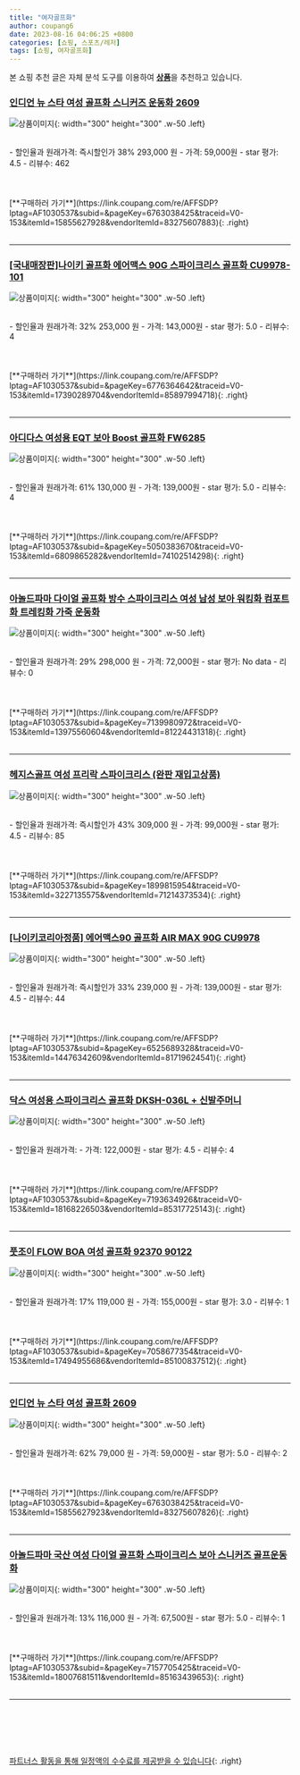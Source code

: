 ```yaml
---
title: "여자골프화"
author: coupang6
date: 2023-08-16 04:06:25 +0800
categories: [쇼핑, 스포츠/레저]
tags: [쇼핑, 여자골프화]
---
```


본 쇼핑 추천 글은 자체 분석 도구를 이용하여 [**상품**](https://link.coupang.com/a/bao1ui)을 추천하고 있습니다.

### [인디언 뉴 스타 여성 골프화 스니커즈 운동화 2609](https://link.coupang.com/re/AFFSDP?lptag=AF1030537&subid=&pageKey=6763038425&traceid=V0-153&itemId=15855627928&vendorItemId=83275607883)

![상품이미지](https://thumbnail7.coupangcdn.com/thumbnails/remote/230x230ex/image/vendor_inventory/d107/7d0085460ad4acb46fb1671db91a6e9e9aa8f2ca031120ee09617aa21773.jpg){: width="300" height="300" .w-50 .left}


<br>
- 할인율과 원래가격: 즉시할인가 38%  293,000   원
- 가격: 59,000원
- star 평가: 4.5
- 리뷰수: 462
<br>
<br>
<br>
<br>
[**구매하러 가기**](https://link.coupang.com/re/AFFSDP?lptag=AF1030537&subid=&pageKey=6763038425&traceid=V0-153&itemId=15855627928&vendorItemId=83275607883){: .right}
<br>
<br>

---

### [[국내매장판]나이키 골프화 에어맥스 90G 스파이크리스 골프화 CU9978-101](https://link.coupang.com/re/AFFSDP?lptag=AF1030537&subid=&pageKey=6776364642&traceid=V0-153&itemId=17390289704&vendorItemId=85897994718)

![상품이미지](https://thumbnail9.coupangcdn.com/thumbnails/remote/230x230ex/image/vendor_inventory/b4ba/74ae639bfb935980666f1fbcae7e41f7dd7b145bc42f35c56163bf927274.jpeg){: width="300" height="300" .w-50 .left}


<br>
- 할인율과 원래가격: 32%  253,000   원
- 가격: 143,000원
- star 평가: 5.0
- 리뷰수: 4
<br>
<br>
<br>
<br>
[**구매하러 가기**](https://link.coupang.com/re/AFFSDP?lptag=AF1030537&subid=&pageKey=6776364642&traceid=V0-153&itemId=17390289704&vendorItemId=85897994718){: .right}
<br>
<br>

---

### [아디다스 여성용 EQT 보아 Boost 골프화 FW6285](https://link.coupang.com/re/AFFSDP?lptag=AF1030537&subid=&pageKey=5050383670&traceid=V0-153&itemId=6809865282&vendorItemId=74102514298)

![상품이미지](https://thumbnail10.coupangcdn.com/thumbnails/remote/230x230ex/image/retail/images/2021/02/22/17/7/4419874f-2504-4bd4-8819-779fbe2c9b8e.jpg){: width="300" height="300" .w-50 .left}


<br>
- 할인율과 원래가격: 61%  130,000   원
- 가격: 139,000원
- star 평가: 5.0
- 리뷰수: 4
<br>
<br>
<br>
<br>
[**구매하러 가기**](https://link.coupang.com/re/AFFSDP?lptag=AF1030537&subid=&pageKey=5050383670&traceid=V0-153&itemId=6809865282&vendorItemId=74102514298){: .right}
<br>
<br>

---

### [아놀드파마 다이얼 골프화 방수 스파이크리스 여성 남성 보아 워킹화 컴포트화 트레킹화 가죽 운동화](https://link.coupang.com/re/AFFSDP?lptag=AF1030537&subid=&pageKey=7139980972&traceid=V0-153&itemId=13975560604&vendorItemId=81224431318)

![상품이미지](https://thumbnail6.coupangcdn.com/thumbnails/remote/230x230ex/image/vendor_inventory/c801/ccf87362b333b1181d07412fedbba1e58e4a7ad3eacfbb107f9047f2b9f3.jpg){: width="300" height="300" .w-50 .left}


<br>
- 할인율과 원래가격: 29%  298,000   원
- 가격: 72,000원
- star 평가: No data
- 리뷰수: 0
<br>
<br>
<br>
<br>
[**구매하러 가기**](https://link.coupang.com/re/AFFSDP?lptag=AF1030537&subid=&pageKey=7139980972&traceid=V0-153&itemId=13975560604&vendorItemId=81224431318){: .right}
<br>
<br>

---

### [헤지스골프 여성 프리락 스파이크리스 (완판 재입고상품)](https://link.coupang.com/re/AFFSDP?lptag=AF1030537&subid=&pageKey=1899815954&traceid=V0-153&itemId=3227135575&vendorItemId=71214373534)

![상품이미지](https://thumbnail7.coupangcdn.com/thumbnails/remote/230x230ex/image/vendor_inventory/f8a9/82555fb82b62644ec45cbc4ebb2596b6f23a0d2fdd3f3853545a6b8da001.jpg){: width="300" height="300" .w-50 .left}


<br>
- 할인율과 원래가격: 즉시할인가 43%  309,000   원
- 가격: 99,000원
- star 평가: 4.5
- 리뷰수: 85
<br>
<br>
<br>
<br>
[**구매하러 가기**](https://link.coupang.com/re/AFFSDP?lptag=AF1030537&subid=&pageKey=1899815954&traceid=V0-153&itemId=3227135575&vendorItemId=71214373534){: .right}
<br>
<br>

---

### [[나이키코리아정품] 에어맥스90 골프화 AIR MAX 90G CU9978](https://link.coupang.com/re/AFFSDP?lptag=AF1030537&subid=&pageKey=6525689328&traceid=V0-153&itemId=14476342609&vendorItemId=81719624541)

![상품이미지](https://thumbnail9.coupangcdn.com/thumbnails/remote/230x230ex/image/vendor_inventory/286d/a8cf6775c39cdd851e44f7868caf17243b5693c2bbe3ca20fd99e6fb2f2d.jpg){: width="300" height="300" .w-50 .left}


<br>
- 할인율과 원래가격: 즉시할인가 33%  239,000   원
- 가격: 139,000원
- star 평가: 4.5
- 리뷰수: 44
<br>
<br>
<br>
<br>
[**구매하러 가기**](https://link.coupang.com/re/AFFSDP?lptag=AF1030537&subid=&pageKey=6525689328&traceid=V0-153&itemId=14476342609&vendorItemId=81719624541){: .right}
<br>
<br>

---

### [닥스 여성용 스파이크리스 골프화 DKSH-036L + 신발주머니](https://link.coupang.com/re/AFFSDP?lptag=AF1030537&subid=&pageKey=7193634926&traceid=V0-153&itemId=18168226503&vendorItemId=85317725143)

![상품이미지](https://thumbnail8.coupangcdn.com/thumbnails/remote/230x230ex/image/rs_quotation_api/odl1wci4/2898e81ddcae409dac97e87a87ef977d.jpg){: width="300" height="300" .w-50 .left}


<br>
- 할인율과 원래가격: 
- 가격: 122,000원
- star 평가: 4.5
- 리뷰수: 4
<br>
<br>
<br>
<br>
[**구매하러 가기**](https://link.coupang.com/re/AFFSDP?lptag=AF1030537&subid=&pageKey=7193634926&traceid=V0-153&itemId=18168226503&vendorItemId=85317725143){: .right}
<br>
<br>

---

### [풋조이 FLOW BOA 여성 골프화 92370 90122](https://link.coupang.com/re/AFFSDP?lptag=AF1030537&subid=&pageKey=7058677354&traceid=V0-153&itemId=17494955686&vendorItemId=85100837512)

![상품이미지](https://thumbnail6.coupangcdn.com/thumbnails/remote/230x230ex/image/vendor_inventory/f2d0/8656ca558c77259060d04835ddf89dce6ba17b5422ab2d4e1796745e789b.jpg){: width="300" height="300" .w-50 .left}


<br>
- 할인율과 원래가격: 17%  119,000   원
- 가격: 155,000원
- star 평가: 3.0
- 리뷰수: 1
<br>
<br>
<br>
<br>
[**구매하러 가기**](https://link.coupang.com/re/AFFSDP?lptag=AF1030537&subid=&pageKey=7058677354&traceid=V0-153&itemId=17494955686&vendorItemId=85100837512){: .right}
<br>
<br>

---

### [인디언 뉴 스타 여성 골프화 2609](https://link.coupang.com/re/AFFSDP?lptag=AF1030537&subid=&pageKey=6763038425&traceid=V0-153&itemId=15855627923&vendorItemId=83275607826)

![상품이미지](https://thumbnail10.coupangcdn.com/thumbnails/remote/230x230ex/image/vendor_inventory/7418/d0aff9f9619b6f5643eccd6ce35ce8a84ac249df52453ae0bdc51e752096.jpg){: width="300" height="300" .w-50 .left}


<br>
- 할인율과 원래가격: 62%  79,000   원
- 가격: 59,000원
- star 평가: 5.0
- 리뷰수: 2
<br>
<br>
<br>
<br>
[**구매하러 가기**](https://link.coupang.com/re/AFFSDP?lptag=AF1030537&subid=&pageKey=6763038425&traceid=V0-153&itemId=15855627923&vendorItemId=83275607826){: .right}
<br>
<br>

---

### [아놀드파마 국산 여성 다이얼 골프화 스파이크리스 보아 스니커즈 골프운동화](https://link.coupang.com/re/AFFSDP?lptag=AF1030537&subid=&pageKey=7157705425&traceid=V0-153&itemId=18007681511&vendorItemId=85163439653)

![상품이미지](https://thumbnail7.coupangcdn.com/thumbnails/remote/230x230ex/image/vendor_inventory/71dc/e5c3747f5eb8c67d7ebc51b3af39427f64d5344829b7695e9509e043f4b5.jpg){: width="300" height="300" .w-50 .left}


<br>
- 할인율과 원래가격: 13%  116,000   원
- 가격: 67,500원
- star 평가: 5.0
- 리뷰수: 1
<br>
<br>
<br>
<br>
[**구매하러 가기**](https://link.coupang.com/re/AFFSDP?lptag=AF1030537&subid=&pageKey=7157705425&traceid=V0-153&itemId=18007681511&vendorItemId=85163439653){: .right}
<br>
<br>

---
<br><br><br><br><br> [파트너스 활동을 통해 일정액의 수수료를 제공받을 수 있습니다](https://link.coupang.com/a/bao1ui){: .right}